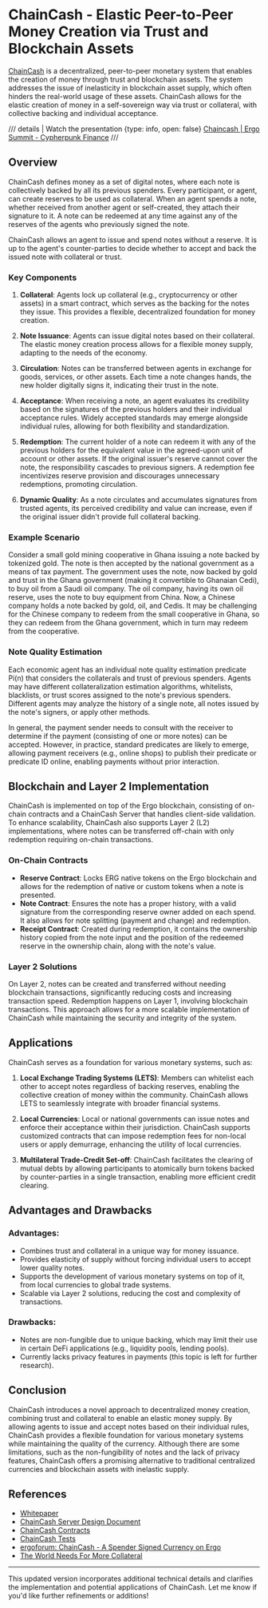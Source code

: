 # ChainCash - Elastic Peer-to-Peer Money Creation via Trust and Blockchain Assets

[ChainCash](https://github.com/ChainCashLabs) is a decentralized, peer-to-peer monetary system that enables the creation of money through trust and blockchain assets. The system addresses the issue of inelasticity in blockchain asset supply, which often hinders the real-world usage of these assets. ChainCash allows for the elastic creation of money in a self-sovereign way via trust or collateral, with collective backing and individual acceptance.

/// details | Watch the presentation
     {type: info, open: false}
[Chaincash | Ergo Summit - Cypherpunk Finance](https://www.youtube.com/watch?v=NxIlIpO6ZVI)
///


## Overview

ChainCash defines money as a set of digital notes, where each note is collectively backed by all its previous spenders. Every participant, or agent, can create reserves to be used as collateral. When an agent spends a note, whether received from another agent or self-created, they attach their signature to it. A note can be redeemed at any time against any of the reserves of the agents who previously signed the note.

ChainCash allows an agent to issue and spend notes without a reserve. It is up to the agent's counter-parties to decide whether to accept and back the issued note with collateral or trust.

### Key Components

1. **Collateral**: Agents lock up collateral (e.g., cryptocurrency or other assets) in a smart contract, which serves as the backing for the notes they issue. This provides a flexible, decentralized foundation for money creation.

2. **Note Issuance**: Agents can issue digital notes based on their collateral. The elastic money creation process allows for a flexible money supply, adapting to the needs of the economy.

3. **Circulation**: Notes can be transferred between agents in exchange for goods, services, or other assets. Each time a note changes hands, the new holder digitally signs it, indicating their trust in the note.

4. **Acceptance**: When receiving a note, an agent evaluates its credibility based on the signatures of the previous holders and their individual acceptance rules. Widely accepted standards may emerge alongside individual rules, allowing for both flexibility and standardization.

5. **Redemption**: The current holder of a note can redeem it with any of the previous holders for the equivalent value in the agreed-upon unit of account or other assets. If the original issuer's reserve cannot cover the note, the responsibility cascades to previous signers. A redemption fee incentivizes reserve provision and discourages unnecessary redemptions, promoting circulation.

6. **Dynamic Quality**: As a note circulates and accumulates signatures from trusted agents, its perceived credibility and value can increase, even if the original issuer didn't provide full collateral backing.

### Example Scenario

Consider a small gold mining cooperative in Ghana issuing a note backed by tokenized gold. The note is then accepted by the national government as a means of tax payment. The government uses the note, now backed by gold and trust in the Ghana government (making it convertible to Ghanaian Cedi), to buy oil from a Saudi oil company. The oil company, having its own oil reserve, uses the note to buy equipment from China. Now, a Chinese company holds a note backed by gold, oil, and Cedis. It may be challenging for the Chinese company to redeem from the small cooperative in Ghana, so they can redeem from the Ghana government, which in turn may redeem from the cooperative.

### Note Quality Estimation

Each economic agent has an individual note quality estimation predicate Pi(n) that considers the collaterals and trust of previous spenders. Agents may have different collateralization estimation algorithms, whitelists, blacklists, or trust scores assigned to the note's previous spenders. Different agents may analyze the history of a single note, all notes issued by the note's signers, or apply other methods.

In general, the payment sender needs to consult with the receiver to determine if the payment (consisting of one or more notes) can be accepted. However, in practice, standard predicates are likely to emerge, allowing payment receivers (e.g., online shops) to publish their predicate or predicate ID online, enabling payments without prior interaction.

## Blockchain and Layer 2 Implementation

ChainCash is implemented on top of the Ergo blockchain, consisting of on-chain contracts and a ChainCash Server that handles client-side validation. To enhance scalability, ChainCash also supports Layer 2 (L2) implementations, where notes can be transferred off-chain with only redemption requiring on-chain transactions.

### On-Chain Contracts

- **Reserve Contract**: Locks ERG native tokens on the Ergo blockchain and allows for the redemption of native or custom tokens when a note is presented.
- **Note Contract**: Ensures the note has a proper history, with a valid signature from the corresponding reserve owner added on each spend. It also allows for note splitting (payment and change) and redemption.
- **Receipt Contract**: Created during redemption, it contains the ownership history copied from the note input and the position of the redeemed reserve in the ownership chain, along with the note's value.

### Layer 2 Solutions

On Layer 2, notes can be created and transferred without needing blockchain transactions, significantly reducing costs and increasing transaction speed. Redemption happens on Layer 1, involving blockchain transactions. This approach allows for a more scalable implementation of ChainCash while maintaining the security and integrity of the system.

## Applications

ChainCash serves as a foundation for various monetary systems, such as:

1. **Local Exchange Trading Systems (LETS)**: Members can whitelist each other to accept notes regardless of backing reserves, enabling the collective creation of money within the community. ChainCash allows LETS to seamlessly integrate with broader financial systems.

2. **Local Currencies**: Local or national governments can issue notes and enforce their acceptance within their jurisdiction. ChainCash supports customized contracts that can impose redemption fees for non-local users or apply demurrage, enhancing the utility of local currencies.

3. **Multilateral Trade-Credit Set-off**: ChainCash facilitates the clearing of mutual debts by allowing participants to atomically burn tokens backed by counter-parties in a single transaction, enabling more efficient credit clearing.

## Advantages and Drawbacks

### Advantages:
- Combines trust and collateral in a unique way for money issuance.
- Provides elasticity of supply without forcing individual users to accept lower quality notes.
- Supports the development of various monetary systems on top of it, from local currencies to global trade systems.
- Scalable via Layer 2 solutions, reducing the cost and complexity of transactions.

### Drawbacks:
- Notes are non-fungible due to unique backing, which may limit their use in certain DeFi applications (e.g., liquidity pools, lending pools).
- Currently lacks privacy features in payments (this topic is left for further research).

## Conclusion

ChainCash introduces a novel approach to decentralized money creation, combining trust and collateral to enable an elastic money supply. By allowing agents to issue and accept notes based on their individual rules, ChainCash provides a flexible foundation for various monetary systems while maintaining the quality of the currency. Although there are some limitations, such as the non-fungibility of notes and the lack of privacy features, ChainCash offers a promising alternative to traditional centralized currencies and blockchain assets with inelastic supply.

## References

- [Whitepaper](https://github.com/ChainCashLabs/chaincash/blob/master/docs/whitepaper/chaincash.pdf)
- [ChainCash Server Design Document](https://github.com/ChainCashLabs/chaincash/blob/master/docs/server.md)
- [ChainCash Contracts](https://github.com/ChainCashLabs/chaincash/tree/master/contracts)
- [ChainCash Tests](https://github.com/ChainCashLabs/chaincash/blob/master/src/test/scala/kiosk/ChainCashSpec.scala)
- [ergoforum: ChainCash - A Spender Signed Currency on Ergo](https://www.ergoforum.org/t/chaincash-a-spender-signed-currency-on-ergo/4015)
- [The World Needs For More Collateral](https://www.ergoforum.org/t/the-world-needs-for-more-collateral/4451)

---

This updated version incorporates additional technical details and clarifies the implementation and potential applications of ChainCash. Let me know if you'd like further refinements or additions!